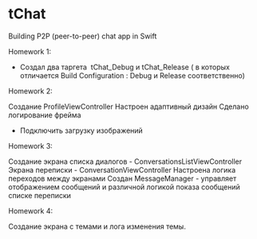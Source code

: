 # tChat
Building P2P (peer-to-peer) chat app in Swift

Homework 1:

* Создал два таргета  tChat_Debug  и tChat_Release ( в которых отличается Build Configuration : Debug и Release соответственно)


Homework 2:

Создание ProfileViewController
Настроен адаптивный дизайн 
Сделано логирование фрейма
* Подключить загрузку изображений

Homework 3:

Создание экрана списка диалогов - ConversationsListViewController
Экрана переписки - ConversationViewController
Настроена логика переходов между экранами
Создан MessageManager - управляет отображением сообщений и различной логикой показа сообщений списке переписки

Homework 4: 

Создание экрана с темами и лога изменения темы. 
